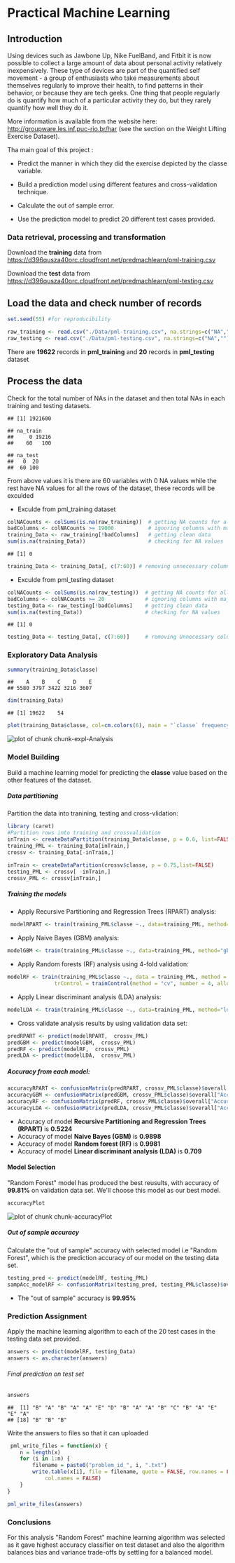 # Practical Machine Learning

## Introduction

Using devices such as Jawbone Up, Nike FuelBand, and Fitbit it is now possible to collect a large amount of data about personal activity relatively inexpensively. These type of devices are part of the quantified self movement - a group of enthusiasts who take measurements about themselves regularly to improve their health, to find patterns in their behavior, or because they are tech geeks. One thing that people regularly do is quantify how much of a particular activity they do, but they rarely quantify how well they do it.

More information is available from the website here: http://groupware.les.inf.puc-rio.br/har (see the section on the Weight Lifting Exercise Dataset).

Tha main goal of this project :

 * Predict the manner in which they did the exercise depicted by the classe variable.
 
 * Build a prediction model using different features and cross-validation technique.
 
 * Calculate the out of sample error.
 
 * Use the prediction model to predict 20 different test cases provided.



### Data retrieval, processing and transformation

Download the **training** data from  https://d396qusza40orc.cloudfront.net/predmachlearn/pml-training.csv

Download the **test** data from https://d396qusza40orc.cloudfront.net/predmachlearn/pml-testing.csv 

## Load the data and check number of records

```r
set.seed(55) #for reproducibility

raw_training <- read.csv("./Data/pml-training.csv", na.strings=c("NA",""))
raw_testing <- read.csv("./Data/pml-testing.csv", na.strings=c("NA",""))
```

There are  **19622** records in  **pml_training** and **20** records in  **pml_testing** dataset

## Process the data
Check for the total number of NAs in the dataset and then total NAs in each training and testing datasets.


```
## [1] 1921600
```

```
## na_train
##     0 19216 
##    60   100
```

```
## na_test
##   0  20 
##  60 100
```
From above values it is there are 60 variables with 0 NA values while the rest have NA values for all the rows of the dataset, these records will be exculded

 * Exculde from pml_training dataset

```r
colNACounts <- colSums(is.na(raw_training))  # getting NA counts for all columns
badColumns <- colNACounts >= 19000           # ignoring columns with majority NA values
training_Data <- raw_training[!badColumns]   # getting clean data
sum(is.na(training_Data))                    # checking for NA values
```

```
## [1] 0
```

```r
training_Data <- training_Data[, c(7:60)] # removing unnecessary columns
```

* Exculde from pml_testing dataset

```r
colNACounts <- colSums(is.na(raw_testing))  # getting NA counts for all columns
badColumns <- colNACounts >= 20             # ignoring columns with majority NA values
testing_Data <- raw_testing[!badColumns]    # getting clean data
sum(is.na(testing_Data))                    # checking for NA values
```

```
## [1] 0
```

```r
testing_Data <- testing_Data[, c(7:60)]     # removing Unnecessary columns
```

### Exploratory Data Analysis

```r
summary(training_Data$classe)
```

```
##    A    B    C    D    E 
## 5580 3797 3422 3216 3607
```

```r
dim(training_Data)
```

```
## [1] 19622    54
```

```r
plot(training_Data$classe, col=cm.colors(6), main = "`classe` frequency plot", xlab = "Types of Weight Lifting Exercices")
```

![plot of chunk chunk-expl-Analysis](./pml_project_files/figure-html/chunk-expl-Analysis.png) 

### Model Building

Build a machine learning model for predicting the **classe** value based on the other features of the dataset.

##### Data partitioning

Partition the data into tranining, testing and cross-vlidation:


```r
library (caret)
#Partition rows into training and crossvalidation
inTrain <- createDataPartition(training_Data$classe, p = 0.6, list=FALSE)
training_PML <- training_Data[inTrain,]
crossv <- training_Data[-inTrain,]

inTrain <- createDataPartition(crossv$classe, p = 0.75,list=FALSE)
testing_PML <- crossv[ -inTrain,]
crossv_PML <- crossv[inTrain,]
```
##### Training the models



  * Apply Recursive Partitioning and Regression Trees (RPART) analysis:


```r
 modelRPART <- train(training_PML$classe ~., data=training_PML, method="rpart")
```
 * Apply Naive Bayes (GBM) analysis:
 

```r
modelGBM <- train(training_PML$classe ~., data=training_PML, method="gbm", verbose=FALSE)
```

 * Apply Random forests (RF) analysis using 4-fold validation:
  

```r
modelRF <- train(training_PML$classe ~., data = training_PML, method = "rf", ncores = 8, prox = TRUE, 
               trControl = trainControl(method = "cv", number = 4, allowParallel = TRUE))
```

 * Apply Linear discriminant analysis (LDA) analysis:
 

```r
modelLDA <- train(training_PML$classe ~., data=training_PML, method="lda")
```

 * Cross validate analysis results by using validation data set:


```r
predRPART <- predict(modelRPART,  crossv_PML)
predGBM <- predict(modelGBM,  crossv_PML)
predRF <- predict(modelRF,  crossv_PML)
predLDA <- predict(modelLDA,  crossv_PML)
```

##### Accuracy from each model:


```r
accuracyRPART <- confusionMatrix(predRPART, crossv_PML$classe)$overall["Accuracy"]
accuracyGBM <- confusionMatrix(predGBM, crossv_PML$classe)$overall["Accuracy"]
accuracyRF <- confusionMatrix(predRF, crossv_PML$classe)$overall["Accuracy"]
accuracyLDA <- confusionMatrix(predLDA, crossv_PML$classe)$overall["Accuracy"]
```

 * Accuracy of model **Recursive Partitioning and Regression Trees (RPART)** is **0.5224** 
 * Accuracy of model **Naive Bayes (GBM)** is **0.9898** 
 * Accuracy of model **Random forest (RF)** is **0.9981** 
 * Accuracy of model **Linear discriminant analysis (LDA)** is **0.709** 

#### Model Selection
"Random Forest" model has produced the best reusults, with accuracy of **99.81%**  on validation data set. We'll choose this model as our best model.



```r
accuracyPlot
```

![plot of chunk chunk-accuracyPlot](./pml_project_files/figure-html/chunk-accuracyPlot.png) 

##### Out of sample accuracy 

Calculate the "out of sample" accuracy with selected model i.e "Random Forest", which is the prediction accuracy of our model on the testing data set.


```r
testing_pred <- predict(modelRF, testing_PML)
sampAcc_modelRF <- confusionMatrix(testing_pred, testing_PML$classe)$overall["Accuracy"]
```
 
 * The "out of sample" accuracy is **99.95%**
 
### Prediction Assignment
 
Apply the machine learning algorithm to each of the 20 test cases in the testing data set provided.


```r
answers <- predict(modelRF, testing_Data)
answers <- as.character(answers)
```
###### Final prediction on test set


```r
answers
```

```
##  [1] "B" "A" "B" "A" "A" "E" "D" "B" "A" "A" "B" "C" "B" "A" "E" "E" "A"
## [18] "B" "B" "B"
```
 Write the answers to files so that it can uploaded
 

```r
 pml_write_files = function(x) {
    n = length(x)
    for (i in 1:n) {
        filename = paste0("problem_id_", i, ".txt")
        write.table(x[i], file = filename, quote = FALSE, row.names = FALSE, 
            col.names = FALSE)
    }
}

pml_write_files(answers)
```

### Conclusions

For this analysis "Random Forest"  machine learning algorithm was selected as it gave highest accuracy classifier on test dataset and also the algorithm balances bias and variance trade-offs by settling for a balanced model.
